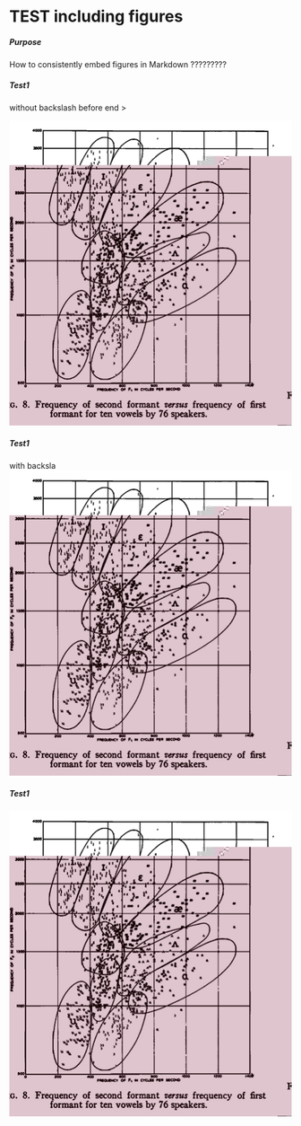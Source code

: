 #  TEST including figures



##### Purpose

How to consistently embed figures in Markdown ?????????

##### Test1

without backslash before end \>   

<img src="./PetersonBarney_1952_fig8.jpg">

##### Test1

with backsla
<img src="./PetersonBarney_1952_fig8.jpg" alt="PB fig8"/>

##### Test1

<img src="./PetersonBarney_1952_fig8.jpg" alt="PB fig8"/>